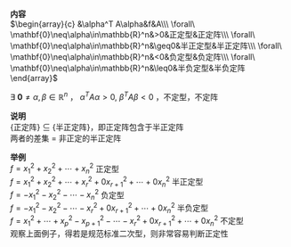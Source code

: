 **内容**    
 $\begin{array}{c}    
&\alpha^T A\alpha&f&A\\\    
\forall\ \mathbf{0}\neq\alpha\in\mathbb{R}^n&>0&正定型&正定阵\\\    
\forall\ \mathbf{0}\neq\alpha\in\mathbb{R}^n&\geq0&半正定型&半正定阵\\\    
\forall\ \mathbf{0}\neq\alpha\in\mathbb{R}^n&<0&负定型&负定阵\\\    
\forall\ \mathbf{0}\neq\alpha\in\mathbb{R}^n&\leq0&半负定型&半负定阵    
\end{array}$     
    
 $\exists\ \mathbf{0}\neq\alpha,\beta\in\mathbb{R}^n$ ， $\alpha^T A\alpha>0,\ \beta^T A\beta<0$ ，不定型，不定阵    
    
**说明**    
{正定阵} $\subseteq$ {半正定阵}，即正定阵包含于半正定阵    
两者的差集 $=$ 非正定的半正定阵    
    
**举例**    
 $f=x_1^2+x_2^2+\cdots+x_n^2$  正定型    
 $f=x_1^2+x_2^2+\cdots+x_r^2+0x_{r+1}^2+\cdots+0x_n^2$  半正定型    
 $f=-x_1^2-x_2^2-\cdots-x_n^2$  负定型    
 $f=-x_1^2-x_2^2-\cdots-x_r^2+0x_{r+1}^2+\cdots+0x_n^2$  半负定型    
 $f=x_1^2+\cdots+x_p^2-x_{p+1}^2-\cdots-x_r^2+0x_{r+1}^2+\cdots+0x_n^2$  不定型    
观察上面例子，得若是规范标准二次型，则非常容易判断正定性    
